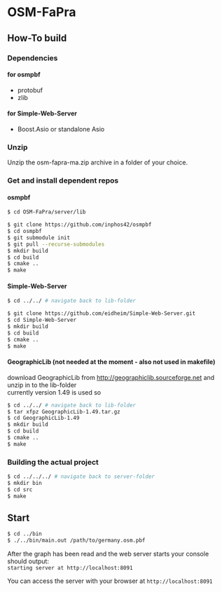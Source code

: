 # OSM-FaPra

## How-To build

### Dependencies

#### for osmpbf

- protobuf
- zlib

#### for Simple-Web-Server

- Boost.Asio or standalone Asio

### Unzip

Unzip the osm-fapra-ma.zip archive in a folder of your choice.

### Get and install dependent repos

#### osmpbf

```sh
$ cd OSM-FaPra/server/lib

$ git clone https://github.com/inphos42/osmpbf
$ cd osmpbf
$ git submodule init
$ git pull --recurse-submodules
$ mkdir build
$ cd build
$ cmake ..
$ make
```

#### Simple-Web-Server

```sh
$ cd ../../ # navigate back to lib-folder

$ git clone https://github.com/eidheim/Simple-Web-Server.git
$ cd Simple-Web-Server
$ mkdir build
$ cd build
$ cmake ..
$ make
```

#### GeographicLib (not needed at the moment - also not used in makefile)

download GeographicLib from <http://geographiclib.sourceforge.net> and unzip in to the lib-folder  
currently version 1.49 is used so

```sh
$ cd ../../ # navigate back to lib-folder
$ tar xfpz GeographicLib-1.49.tar.gz
$ cd GeographicLib-1.49
$ mkdir build
$ cd build
$ cmake ..
$ make
```

### Building the actual project

```sh
$ cd ../../../ # navigate back to server-folder
$ mkdir bin
$ cd src
$ make
```

## Start

```sh
$ cd ../bin
$ ./../bin/main.out /path/to/germany.osm.pbf
```

After the graph has been read and the web server starts your console should output:  
`starting server at http://localhost:8091`

You can access the server with your browser at `http://localhost:8091`
